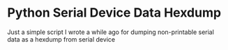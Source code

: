 # Python Serial Device Data Hexdump

Just a simple script I wrote a while ago for dumping non-printable serial data as a hexdump from serial device


